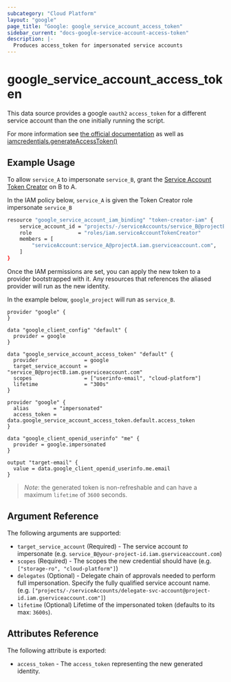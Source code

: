 ```yaml
---
subcategory: "Cloud Platform"
layout: "google"
page_title: "Google: google_service_account_access_token"
sidebar_current: "docs-google-service-account-access-token"
description: |-
  Produces access_token for impersonated service accounts
---
```


# google\_service\_account\_access\_token

This data source provides a google `oauth2` `access_token` for a different service account than the one initially running the script.

For more information see
[the official documentation](https://cloud.google.com/iam/docs/creating-short-lived-service-account-credentials) as well as [iamcredentials.generateAccessToken()](https://cloud.google.com/iam/credentials/reference/rest/v1/projects.serviceAccounts/generateAccessToken)

## Example Usage

To allow `service_A` to impersonate `service_B`, grant the [Service Account Token Creator](https://cloud.google.com/iam/docs/service-accounts#the_service_account_token_creator_role) on B to A. 

In the IAM policy below, `service_A` is given the Token Creator role impersonate `service_B`

```sh
resource "google_service_account_iam_binding" "token-creator-iam" {
	service_account_id = "projects/-/serviceAccounts/service_B@projectB.iam.gserviceaccount.com"
	role               = "roles/iam.serviceAccountTokenCreator"
	members = [
		"serviceAccount:service_A@projectA.iam.gserviceaccount.com",
	]
}
```

Once the IAM permissions are set, you can apply the new token to a provider bootstrapped with it.  Any resources that references the aliased provider will run as the new identity.

In the example below, `google_project` will run as `service_B`.

```hcl
provider "google" {
}

data "google_client_config" "default" {
  provider = google
}

data "google_service_account_access_token" "default" {
  provider               = google
  target_service_account = "service_B@projectB.iam.gserviceaccount.com"
  scopes                 = ["userinfo-email", "cloud-platform"]
  lifetime               = "300s"
}

provider "google" {
  alias        = "impersonated"
  access_token = data.google_service_account_access_token.default.access_token
}

data "google_client_openid_userinfo" "me" {
  provider = google.impersonated
}

output "target-email" {
  value = data.google_client_openid_userinfo.me.email
}
```

> *Note*: the generated token is non-refreshable and can have a maximum `lifetime` of `3600` seconds.

## Argument Reference

The following arguments are supported:

* `target_service_account` (Required) - The service account _to_ impersonate (e.g. `service_B@your-project-id.iam.gserviceaccount.com`)
* `scopes` (Required) - The scopes the new credential should have (e.g. `["storage-ro", "cloud-platform"]`)
* `delegates` (Optional) - Delegate chain of approvals needed to perform full impersonation. Specify the fully qualified service account name.  (e.g. `["projects/-/serviceAccounts/delegate-svc-account@project-id.iam.gserviceaccount.com"]`)
* `lifetime` (Optional) Lifetime of the impersonated token (defaults to its max: `3600s`).

## Attributes Reference

The following attribute is exported:

* `access_token` - The `access_token` representing the new generated identity.
